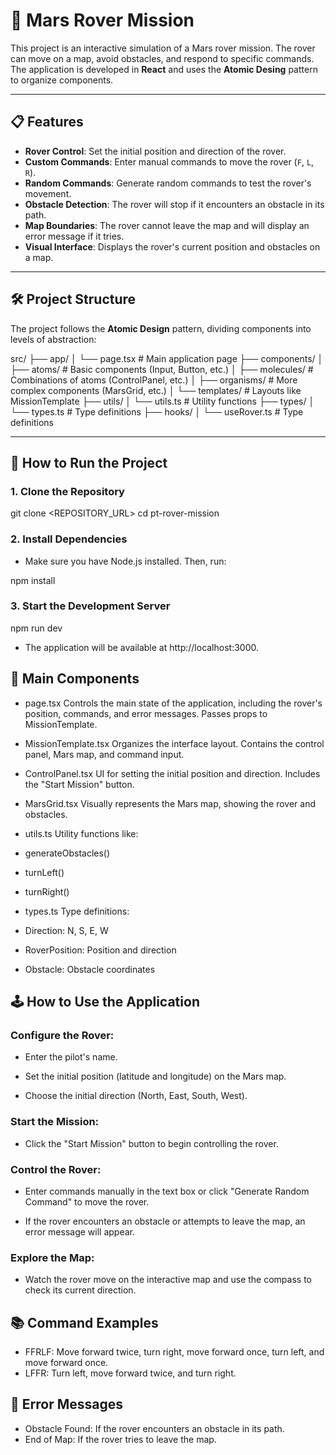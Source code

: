 # 🚀 Mars Rover Mission

This project is an interactive simulation of a Mars rover mission. The rover can move on a map, avoid obstacles, and respond to specific commands. The application is developed in **React** and uses the **Atomic Desing** pattern to organize components.

___

## 📋 Features

- **Rover Control**: Set the initial position and direction of the rover.
- **Custom Commands**: Enter manual commands to move the rover (`F`, `L`, `R`).
- **Random Commands**: Generate random commands to test the rover's movement.
- **Obstacle Detection**: The rover will stop if it encounters an obstacle in its path.
- **Map Boundaries**: The rover cannot leave the map and will display an error message if it tries.
- **Visual Interface**: Displays the rover's current position and obstacles on a map.

---

## 🛠️ Project Structure

The project follows the **Atomic Design** pattern, dividing components into levels of abstraction:

src/
├── app/
│   └── page.tsx            # Main application page
├── components/
│   ├── atoms/              # Basic components (Input, Button, etc.)
│   ├── molecules/          # Combinations of atoms (ControlPanel, etc.)
│   ├── organisms/          # More complex components (MarsGrid, etc.)
│   └── templates/          # Layouts like MissionTemplate
├── utils/
│   └── utils.ts            # Utility functions
├── types/
│   └── types.ts            # Type definitions
├── hooks/
│   └── useRover.ts            # Type definitions


---

## 🚀 How to Run the Project

### 1. Clone the Repository

git clone <REPOSITORY_URL>
cd pt-rover-mission


### 2. Install Dependencies
-  Make sure you have Node.js installed. Then, run:

npm install

### 3. Start the Development Server

npm run dev

- The application will be available at http://localhost:3000.

## 🧩 Main Components
- page.tsx
Controls the main state of the application, including the rover's position, commands, and error messages. Passes props to MissionTemplate.

- MissionTemplate.tsx
Organizes the interface layout. Contains the control panel, Mars map, and command input.

- ControlPanel.tsx
UI for setting the initial position and direction. Includes the "Start Mission" button.

- MarsGrid.tsx
Visually represents the Mars map, showing the rover and obstacles.

- utils.ts
Utility functions like:

 - generateObstacles()

 - turnLeft()

 - turnRight()

- types.ts
Type definitions:

 - Direction: N, S, E, W

 - RoverPosition: Position and direction

 - Obstacle: Obstacle coordinates


## 🕹️ How to Use the Application

### Configure the Rover:

- Enter the pilot's name.

- Set the initial position (latitude and longitude) on the Mars map.

- Choose the initial direction (North, East, South, West).

### Start the Mission:

- Click the "Start Mission" button to begin controlling the rover.

### Control the Rover:

- Enter commands manually in the text box or click "Generate Random Command" to move the rover.

- If the rover encounters an obstacle or attempts to leave the map, an error message will appear.

### Explore the Map:

- Watch the rover move on the interactive map and use the compass to check its current direction.

## 📚 Command Examples

- FFRLF: Move forward twice, turn right, move forward once, turn left, and move forward once.
- LFFR: Turn left, move forward twice, and turn right.

## 🛑 Error Messages

- Obstacle Found: If the rover encounters an obstacle in its path.
- End of Map: If the rover tries to leave the map.



